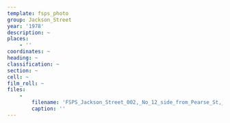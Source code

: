 ```yaml
---
template: fsps_photo
group: Jackson_Street
year: '1978'
description: ~
places:
    - ''
coordinates: ~
heading: ~
classification: ~
section: ~
cell: ~
film_roll: ~
files:
    -
        filename: 'FSPS_Jackson_Street_002,_No_12_side_from_Pearse_St,_4-1-E,_1978.png'
        caption: ''
---
```

